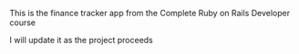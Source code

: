 This is the finance tracker app from the Complete Ruby on Rails Developer course

I will update it as the project proceeds